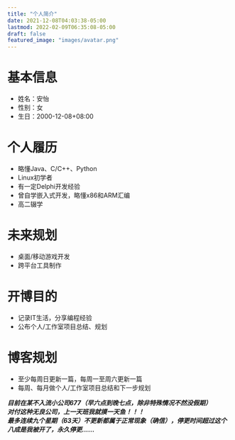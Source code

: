 ```yaml
---
title: "个人简介"
date: 2021-12-08T04:03:38-05:00
lastmod: 2022-02-09T06:35:08-05:00
draft: false
featured_image: "images/avatar.png"
---
```


# 基本信息
* 姓名：安怡
* 性别：女
* 生日：2000-12-08+08:00

# 个人履历
* 略懂Java、C/C++、Python
* Linux初学者
* 有一定Delphi开发经验
* 曾自学嵌入式开发，略懂x86和ARM汇编
* 高二辍学

# 未来规划
* 桌面/移动游戏开发
* 跨平台工具制作

# 开博目的
* 记录IT生活，分享编程经验
* 公布个人/工作室项目总结、规划

# 博客规划
* 至少每周日更新一篇，每周一至周六更新一篇
* 每周、每月做个人/工作室项目总结和下一步规划

***目前在某不入流小公司677（早六点到晚七点，除非特殊情况不然没假期）***  
***对付这种无良公司，上一天班我就摸一天鱼！！！***  
***最多连续九个星期（63天）不更新都属于正常现象（确信），停更时间超过这个八成是我被开了，永久停更......***